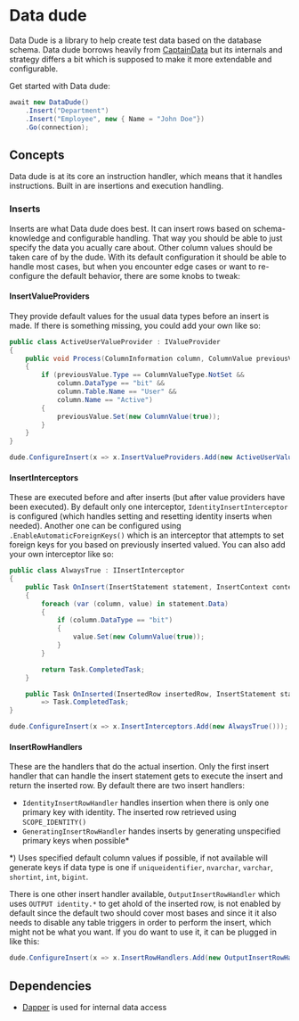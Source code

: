 # Data dude
Data Dude is a library to help create test data based on the database schema. Data dude borrows heavily from [CaptainData](https://github.com/mattiasnordqvist/Captain-Data) but its internals and strategy differs a bit which is supposed to make it more extendable and configurable.

Get started with Data dude:
```csharp
await new DataDude()
    .Insert("Department")
    .Insert("Employee", new { Name = "John Doe"})
    .Go(connection);
```

## Concepts
Data dude is at its core an instruction handler, which means that it handles instructions. Built in are insertions and execution handling.

### Inserts
Inserts are what Data dude does best. It can insert rows based on schema-knowledge and configurable handling. That way you should be able to just specify the data you acually care about. Other column values should be taken care of by the dude. With its default configuration it should be able to handle most cases, but when you encounter edge cases or want to re-configure the default behavior, there are some knobs to tweak:

#### InsertValueProviders
They provide default values for the usual data types before an insert is made. If there is something missing, you could add your own like so:
```csharp
public class ActiveUserValueProvider : IValueProvider
{
    public void Process(ColumnInformation column, ColumnValue previousValue)
    {
        if (previousValue.Type == ColumnValueType.NotSet &&
            column.DataType == "bit" &&
            column.Table.Name == "User" &&
            column.Name == "Active")
        {
            previousValue.Set(new ColumnValue(true));
        }
    }
}

dude.ConfigureInsert(x => x.InsertValueProviders.Add(new ActiveUserValueProvider()));
```

#### InsertInterceptors
These are executed before and after inserts (but after value providers have been executed). By default only one interceptor, `IdentityInsertInterceptor` is configured (which handles setting and resetting identity inserts when needed). Another one can be configured using `.EnableAutomaticForeignKeys()` which is an interceptor that attempts to set foreign keys for you based on previously inserted valued. You can also add your own interceptor like so:
```csharp
public class AlwaysTrue : IInsertInterceptor
{
    public Task OnInsert(InsertStatement statement, InsertContext context, IDbConnection connection, IDbTransaction? transaction = null)
    {
        foreach (var (column, value) in statement.Data)
        {
            if (column.DataType == "bit")
            {
                value.Set(new ColumnValue(true));
            }
        }

        return Task.CompletedTask;
    }

    public Task OnInserted(InsertedRow insertedRow, InsertStatement statement, InsertContext context, IDbConnection connection, IDbTransaction? transaction = null)
        => Task.CompletedTask;
}

dude.ConfigureInsert(x => x.InsertInterceptors.Add(new AlwaysTrue()));
```

#### InsertRowHandlers
These are the handlers that do the actual insertion. Only the first insert handler that can handle the insert statement gets to execute the insert and return the inserted row. By default there are two insert handlers:
- `IdentityInsertRowHandler` handles insertion when there is only one primary key with identity. The inserted row retrieved using `SCOPE_IDENTITY()`
- `GeneratingInsertRowHandler` handes inserts by generating unspecified primary keys when possible*

*) Uses specified default column values if possible, if not available will generate keys if data type is one if `uniqueidentifier`, `nvarchar`, `varchar`, `shortint`, `int`, `bigint`.

There is one other insert handler available, `OutputInsertRowHandler` which uses `OUTPUT identity.*` to get ahold of the inserted row, is not enabled by default since the default two should cover most bases and since it it also needs to disable any table triggers in order to perform the insert, which might not be what you want. If you do want to use it, it can be plugged in like this:
```csharp
dude.ConfigureInsert(x => x.InsertRowHandlers.Add(new OutputInsertRowHandler()));
```

## Dependencies
- [Dapper](https://github.com/StackExchange/Dapper) is used for internal data access
